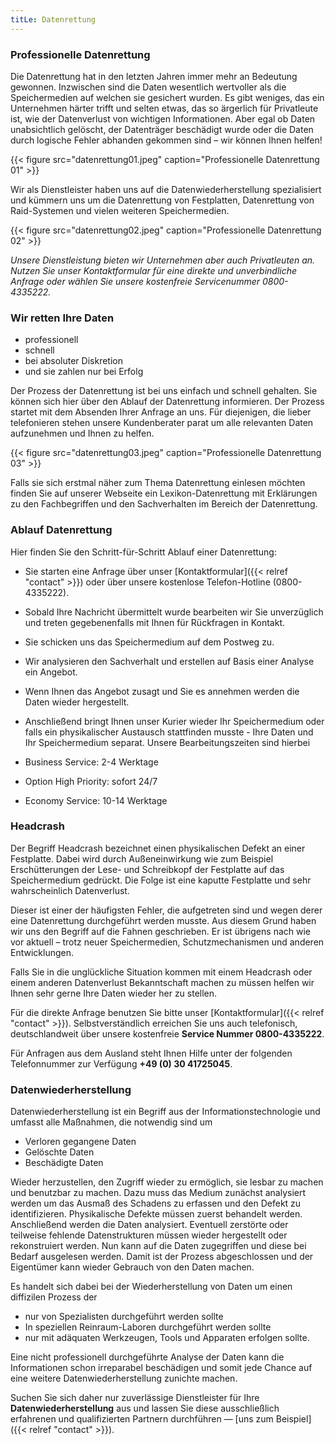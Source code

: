 ```yaml
---
titLe: Datenrettung
---
```


### Professionelle Datenrettung

Die Datenrettung hat in den letzten Jahren immer mehr an Bedeutung gewonnen. Inzwischen sind die Daten wesentlich wertvoller als die Speichermedien auf welchen sie gesichert wurden. Es gibt weniges, das ein Unternehmen härter trifft und selten etwas, das so ärgerlich für Privatleute ist, wie der Datenverlust von wichtigen Informationen. Aber egal ob Daten unabsichtlich gelöscht, der Datenträger beschädigt wurde oder die Daten durch logische Fehler abhanden gekommen sind – wir können Ihnen helfen!

{{< figure src="datenrettung01.jpeg" caption="Professionelle Datenrettung 01" >}}

Wir als Dienstleister haben uns auf die Datenwiederherstellung spezialisiert und kümmern uns um die Datenrettung von Festplatten, Datenrettung von Raid-Systemen und vielen weiteren Speichermedien.

{{< figure src="datenrettung02.jpeg" caption="Professionelle Datenrettung 02" >}}

*Unsere Dienstleistung bieten wir Unternehmen aber auch Privatleuten an. Nutzen Sie unser Kontaktformular für eine direkte und unverbindliche Anfrage oder wählen Sie unsere kostenfreie Servicenummer 0800-4335222.*

### Wir retten Ihre Daten

- professionell
- schnell
- bei absoluter Diskretion
- und sie zahlen nur bei Erfolg

Der Prozess der Datenrettung ist bei uns einfach und schnell gehalten. Sie können sich hier über den Ablauf der Datenrettung informieren. Der Prozess startet mit dem Absenden Ihrer Anfrage an uns. Für diejenigen, die lieber telefonieren stehen unsere Kundenberater parat um alle relevanten Daten aufzunehmen und Ihnen zu helfen.

{{< figure src="datenrettung03.jpeg" caption="Professionelle Datenrettung 03" >}}

Falls sie sich erstmal näher zum Thema Datenrettung einlesen möchten finden Sie auf unserer Webseite ein Lexikon-Datenrettung mit Erklärungen zu den Fachbegriffen und den Sachverhalten im Bereich der Datenrettung.

### Ablauf Datenrettung

Hier finden Sie den Schritt-für-Schritt Ablauf einer Datenrettung:

- Sie starten eine Anfrage über unser [Kontaktformular]({{< relref "contact" >}}) oder über unsere kostenlose Telefon-Hotline (0800-4335222).
- Sobald Ihre Nachricht übermittelt wurde bearbeiten wir Sie unverzüglich und treten gegebenenfalls mit Ihnen für Rückfragen in Kontakt.
- Sie schicken uns das Speichermedium auf dem Postweg zu.
- Wir analysieren den Sachverhalt und erstellen auf Basis einer Analyse ein Angebot.
- Wenn Ihnen das Angebot zusagt und Sie es annehmen werden die Daten wieder hergestellt.
- Anschließend bringt Ihnen unser Kurier wieder Ihr Speichermedium oder falls ein physikalischer Austausch stattfinden musste - Ihre Daten und Ihr Speichermedium separat.
Unsere Bearbeitungszeiten sind hierbei

- Business Service: 2-4 Werktage
- Option High Priority: sofort 24/7
- Economy Service: 10-14 Werktage

### Headcrash

Der Begriff Headcrash bezeichnet einen physikalischen Defekt an einer Festplatte. Dabei wird durch Außeneinwirkung wie zum Beispiel Erschütterungen der Lese- und Schreibkopf der Festplatte auf das Speichermedium gedrückt. Die Folge ist eine kaputte Festplatte und sehr wahrscheinlich Datenverlust.

Dieser ist einer der häufigsten Fehler, die aufgetreten sind und wegen derer eine Datenrettung durchgeführt werden musste. Aus diesem Grund haben wir uns den Begriff auf die Fahnen geschrieben. Er ist übrigens nach wie vor aktuell – trotz neuer Speichermedien, Schutzmechanismen und anderen Entwicklungen.

Falls Sie in die unglückliche Situation kommen mit einem Headcrash oder einem anderen Datenverlust Bekanntschaft machen zu müssen helfen wir Ihnen sehr gerne Ihre Daten wieder her zu stellen.

Für die direkte Anfrage benutzen Sie bitte unser [Kontaktformular]({{< relref "contact" >}}). Selbstverständlich erreichen Sie uns auch telefonisch, deutschlandweit über unsere kostenfreie **Service Nummer 0800-4335222**.

Für Anfragen aus dem Ausland steht Ihnen Hilfe unter der folgenden Telefonnummer zur Verfügung **+49 (0) 30 41725045**.

### Datenwiederherstellung

Datenwiederherstellung ist ein Begriff aus der Informationstechnologie und umfasst alle Maßnahmen, die notwendig sind um

- Verloren gegangene Daten
- Gelöschte Daten
- Beschädigte Daten

Wieder herzustellen, den Zugriff wieder zu ermöglich, sie lesbar zu machen und benutzbar zu machen. Dazu muss das Medium zunächst analysiert werden um das Ausmaß des Schadens zu erfassen und den Defekt zu identifizieren. Physikalische Defekte müssen zuerst behandelt werden. Anschließend werden die Daten analysiert. Eventuell zerstörte oder teilweise fehlende Datenstrukturen müssen wieder hergestellt oder rekonstruiert werden. Nun kann auf die Daten zugegriffen und diese bei Bedarf ausgelesen werden. Damit ist der Prozess abgeschlossen und der Eigentümer kann wieder Gebrauch von den Daten machen.

Es handelt sich dabei bei der Wiederherstellung von Daten um einen diffizilen Prozess der

- nur von Spezialisten durchgeführt werden sollte
- In speziellen Reinraum-Laboren durchgeführt werden sollte
- nur mit adäquaten Werkzeugen, Tools und Apparaten erfolgen sollte.

Eine nicht professionell durchgeführte Analyse der Daten kann die Informationen schon irreparabel beschädigen und somit jede Chance auf eine weitere Datenwiederherstellung zunichte machen.

Suchen Sie sich daher nur zuverlässige Dienstleister für Ihre **Datenwiederherstellung** aus und lassen Sie diese ausschließlich erfahrenen und qualifizierten Partnern durchführen — [uns zum Beispiel]({{< relref "contact" >}}).
